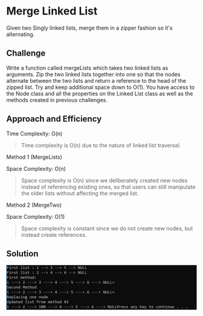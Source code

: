 # Merge Linked List

Given two Singly linked lists, merge them in a zipper fashion so it's alternating.

## Challenge

Write a function called mergeLists which takes two linked lists as arguments. Zip the two linked lists together into one so that the nodes alternate between the two lists and return a reference to the head of the zipped list. Try and keep additional space down to O(1). You have access to the Node class and all the properties on the Linked List class as well as the methods created in previous challenges.

## Approach and Efficiency

Time Complexity: O(n)
> Time complexity is O(n) due to the nature of linked list traversal.

Method 1 (MergeLists)

Space Complexity: O(n)
> Space complexity is O(n) since we deliberately created new nodes instead of referencing existing ones, so that users can still manipulate the older lists without affecting the merged list.

Method 2 (MergeTwo)

Space Complexity: O(1)
> Space complexity is constant since we do not create new nodes, but instead create references.

## Solution
![merge](../../assets/mergelist.PNG)